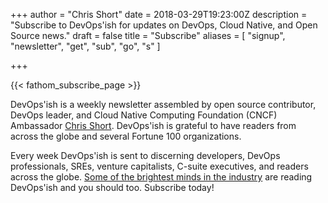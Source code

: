 +++
author = "Chris Short"
date = 2018-03-29T19:23:00Z
description = "Subscribe to DevOps'ish for updates on DevOps, Cloud Native, and Open Source news."
draft = false
title = "Subscribe"
aliases = [
	"signup",
	"newsletter",
	"get",
	"sub",
	"go",
	"s"
]

+++

{{< fathom_subscribe_page >}}

DevOps'ish is a weekly newsletter assembled by open source contributor, DevOps leader, and Cloud Native Computing Foundation (CNCF) Ambassador [Chris Short](https://chrisshort.net/). DevOps'ish is grateful to have readers from across the globe and several Fortune 100 organizations.

Every week DevOps'ish is sent to discerning developers, DevOps professionals, SREs, venture capitalists, C-suite executives, and readers across the globe. [Some of the brightest minds in the industry](/praise/) are reading DevOps'ish and you should too. Subscribe today!
